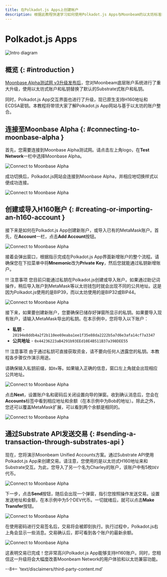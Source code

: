 ```yaml
---
title: 在Polkadot.js Apps上创建帐户
description: 根据此教程快速学习如何使用Polkadot.js Apps与Moonbeam的以太坊标准H160地址进行交互和发送交易。
---
```


# Polkadot.js Apps

![Intro diagram](/images/tokens/connect/polkadotjs/polkadotjs-banner.png)

## 概览 {: #introduction } 

[Moonbase Alpha测试网 v3升级发布后](https://moonbeam.network/announcements/moonbeam-network-upgrades-account-structure-to-match-ethereum/)，您对Moonbeam底层账户系统进行了重大升级，使用以太坊式账户和私钥替换了默认的Substrate式账户和私钥。

同时，Polkadot.js App交互界面也进行了升级，现已原生支持H160地址和ECDSA密钥。本教程将带领大家了解Polkadot.js App网站与基于以太坊的账户整合。

## 连接至Moonbase Alpha {: #connecting-to-moonbase-alpha } 

首先，您需要连接到Moonbase Alpha测试网。请点击左上角logo，在**Test Network**一栏中选择Moonbase Alpha。

![Connect to Moonbase Alpha](/images/tokens/connect/polkadotjs/polkadotjs-app-1.png)

成功切换后，Polkadot.js网站会连接到Moonbase Alpha，并相应地切换样式以便成功连接。

![Connect to Moonbase Alpha](/images/tokens/connect/polkadotjs/polkadotjs-app-2.png)

## 创建或导入H160账户 {: #creating-or-importing-an-h160-account } 

接下来是如何在Polkadot.js App创建新账户，或导入已有的MetaMask账户。首先，在**Account**一栏，点击**Add Account**按钮。

![Connect to Moonbase Alpha](/images/tokens/connect/polkadotjs/polkadotjs-app-3.png)

接着会弹出窗口，根据指示完成在Polkadot.js App界面新增账户的整个流程。请确保您在下拉菜单中将**Mnemonic**改为**Private Key**，然后您就能通过私钥新增账户。

!!! 注意事项
    您目前只能通过私钥在Polkadot.js创建或导入账户。如果通过助记词操作，稍后导入账户到MetaMask等以太坊钱包时就会出现不同的公共地址。这是因为Polkadot.js使用的是BIP39，而以太坊使用的是BIP32或BIP44。

![Connect to Moonbase Alpha](/images/tokens/connect/polkadotjs/polkadotjs-app-4.png)

接下来，如果要创建新账户，您要确保已储存好弹窗所显示的私钥。如果要导入现有账户，请输入MetaMask导出的私钥。在本示例中，您将导入以下账户：

- **私钥** - `28194e8ddb4a2f2b110ee69eaba1ee1f35e88da2222b5a7d6e3afa14cf7a3347`
- **公共地址** - `0x44236223aB4291b93EEd10E4B511B37a398DEE55` 

!!! 注意事项 
    由于通过私钥可直接获取资金，请不要向任何人透露您的私钥。本教程各步骤仅作演示用途。
    
请确保输入私钥前缀，如`0x`等。如果输入正确的信息，窗口左上角就会出现相应公共地址。

![Connect to Moonbase Alpha](/images/tokens/connect/polkadotjs/polkadotjs-app-5.png)

点击**Next**，设置账户名和密码后关闭设置向导的弹窗。收到确认消息后，您会在**Accounts**标签中看到相应地址和余额（在本示例中为Bob的地址）。除此之外，您还可以覆盖MetaMask扩展，可以看到两个余额是相同的。

![Connect to Moonbase Alpha](/images/tokens/connect/polkadotjs/polkadotjs-app-6.png)

## 通过Substrate API发送交易 {: #sending-a-transaction-through-substrates-api } 

现在，您将演示Moonbeam Unified Accounts方案。通过Substrate API使用Polkadot.js App来创建交易。请注意，您使用的是以太坊式H160地址来和Substrate交互。为此，您导入了另一个名为Charley的账户，该账户中有5枚`DEV`代币。

![Connect to Moonbase Alpha](/images/tokens/connect/polkadotjs/polkadotjs-app-7.png)

下一步，点击**Send**按钮，随后会出现一个弹窗，指引您按照操作发送交易。设置发送地址和金额，在本示例中为5个DEV代币。一切就绪后，就可以点击**Make Transfer**按钮。

![Connect to Moonbase Alpha](/images/tokens/connect/polkadotjs/polkadotjs-app-8.png)

在使用密码进行交易签名后，交易将会被即刻执行。执行过程中，Polkadot.js右上角会显示一些消息。交易确认后，即可看到各个账户的最新余额。

![Connect to Moonbase Alpha](/images/tokens/connect/polkadotjs/polkadotjs-app-8.png)

这表明交易已完成！您非常高兴Polkadot.js App能够支持H160账户。同时，您相信这一升级将会大幅度改善Moonbeam Network的用户体验和以太坊兼容功能。

--8<-- 'text/disclaimers/third-party-content.md'